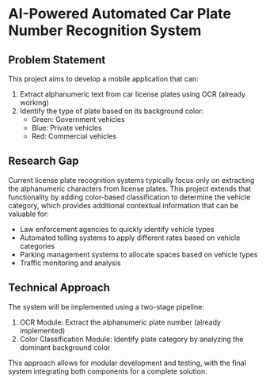 # AI-Powered Automated Car Plate Number Recognition System

## Problem Statement

This project aims to develop a mobile application that can:
1. Extract alphanumeric text from car license plates using OCR (already working)
2. Identify the type of plate based on its background color:
   - Green: Government vehicles
   - Blue: Private vehicles
   - Red: Commercial vehicles

## Research Gap

Current license plate recognition systems typically focus only on extracting the alphanumeric characters from license plates. This project extends that functionality by adding color-based classification to determine the vehicle category, which provides additional contextual information that can be valuable for:

- Law enforcement agencies to quickly identify vehicle types
- Automated tolling systems to apply different rates based on vehicle categories
- Parking management systems to allocate spaces based on vehicle types
- Traffic monitoring and analysis

## Technical Approach

The system will be implemented using a two-stage pipeline:
1. OCR Module: Extract the alphanumeric plate number (already implemented)
2. Color Classification Module: Identify plate category by analyzing the dominant background color

This approach allows for modular development and testing, with the final system integrating both components for a complete solution.